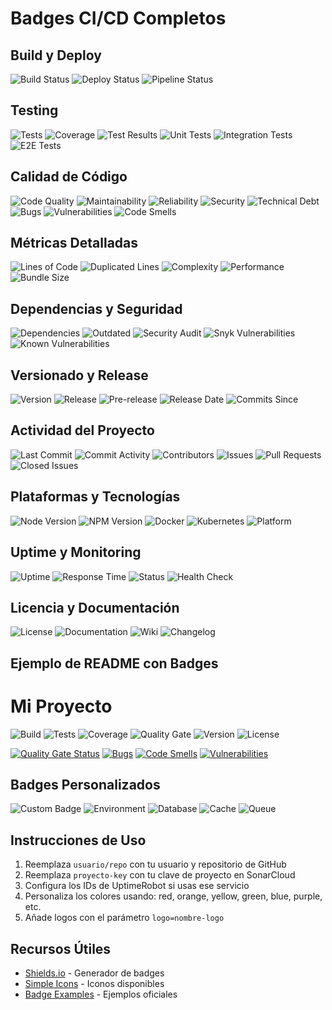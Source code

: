 # Badges CI/CD Completos

## Build y Deploy

![Build Status](https://img.shields.io/github/actions/workflow/status/usuario/repo/ci.yml?branch=main&label=Build&logo=github)
![Deploy Status](https://img.shields.io/github/actions/workflow/status/usuario/repo/deploy.yml?branch=main&label=Deploy&logo=rocket)
![Pipeline Status](https://img.shields.io/gitlab/pipeline-status/usuario/proyecto?branch=main&label=Pipeline)


## Testing

![Tests](https://img.shields.io/github/actions/workflow/status/usuario/repo/test.yml?label=Tests&logo=jest)
![Coverage](https://img.shields.io/codecov/c/github/usuario/repo?label=Coverage&logo=codecov)
![Test Results](https://img.shields.io/badge/tests-passing-brightgreen?logo=checkmarx)
![Unit Tests](https://img.shields.io/badge/unit%20tests-42%20passed-green?logo=testing-library)
![Integration Tests](https://img.shields.io/badge/integration-8%20passed-green?logo=cypress)
![E2E Tests](https://img.shields.io/badge/e2e-12%20passed-green?logo=playwright)


## Calidad de Código

![Code Quality](https://img.shields.io/sonar/quality_gate/proyecto-key?server=https%3A%2F%2Fsonarcloud.io&label=Quality%20Gate)
![Maintainability](https://img.shields.io/sonar/maintainability_rating/proyecto-key?server=https%3A%2F%2Fsonarcloud.io)
![Reliability](https://img.shields.io/sonar/reliability_rating/proyecto-key?server=https%3A%2F%2Fsonarcloud.io)
![Security](https://img.shields.io/sonar/security_rating/proyecto-key?server=https%3A%2F%2Fsonarcloud.io)
![Technical Debt](https://img.shields.io/sonar/tech_debt/proyecto-key?server=https%3A%2F%2Fsonarcloud.io)
![Bugs](https://img.shields.io/sonar/bugs/proyecto-key?server=https%3A%2F%2Fsonarcloud.io&label=Bugs)
![Vulnerabilities](https://img.shields.io/sonar/vulnerabilities/proyecto-key?server=https%3A%2F%2Fsonarcloud.io)
![Code Smells](https://img.shields.io/sonar/code_smells/proyecto-key?server=https%3A%2F%2Fsonarcloud.io)


## Métricas Detalladas

![Lines of Code](https://img.shields.io/sonar/ncloc/proyecto-key?server=https%3A%2F%2Fsonarcloud.io&label=Lines%20of%20Code)
![Duplicated Lines](https://img.shields.io/sonar/duplicated_lines_density/proyecto-key?server=https%3A%2F%2Fsonarcloud.io&label=Duplication)
![Complexity](https://img.shields.io/sonar/sqale_rating/proyecto-key?server=https%3A%2F%2Fsonarcloud.io&label=Complexity)
![Performance](https://img.shields.io/badge/lighthouse-95%2F100-brightgreen?logo=lighthouse)
![Bundle Size](https://img.shields.io/bundlephobia/minzip/nombre-paquete?label=Bundle%20Size)


## Dependencias y Seguridad

![Dependencies](https://img.shields.io/librariesio/github/usuario/repo?label=Dependencies)
![Outdated](https://img.shields.io/badge/outdated%20deps-2-orange?logo=dependabot)
![Security Audit](https://img.shields.io/badge/security%20audit-passed-green?logo=npm)
![Snyk Vulnerabilities](https://img.shields.io/snyk/vulnerabilities/github/usuario/repo)
![Known Vulnerabilities](https://snyk.io/test/github/usuario/repo/badge.svg)


## Versionado y Release

![Version](https://img.shields.io/github/package-json/v/usuario/repo?label=Version)
![Release](https://img.shields.io/github/v/release/usuario/repo?label=Latest%20Release)
![Pre-release](https://img.shields.io/github/v/release/usuario/repo?include_prereleases&label=Pre-release)
![Release Date](https://img.shields.io/github/release-date/usuario/repo?label=Released)
![Commits Since](https://img.shields.io/github/commits-since/usuario/repo/latest?label=Commits%20Since)


## Actividad del Proyecto

![Last Commit](https://img.shields.io/github/last-commit/usuario/repo?label=Last%20Commit)
![Commit Activity](https://img.shields.io/github/commit-activity/m/usuario/repo?label=Monthly%20Commits)
![Contributors](https://img.shields.io/github/contributors/usuario/repo?label=Contributors)
![Issues](https://img.shields.io/github/issues/usuario/repo?label=Open%20Issues)
![Pull Requests](https://img.shields.io/github/issues-pr/usuario/repo?label=Open%20PRs)
![Closed Issues](https://img.shields.io/github/issues-closed/usuario/repo?label=Closed%20Issues&color=green)


## Plataformas y Tecnologías

![Node Version](https://img.shields.io/node/v/nombre-paquete?label=Node&logo=node.js)
![NPM Version](https://img.shields.io/npm/v/nombre-paquete?label=NPM&logo=npm)
![Docker](https://img.shields.io/badge/docker-ready-blue?logo=docker)
![Kubernetes](https://img.shields.io/badge/k8s-compatible-blue?logo=kubernetes)
![Platform](https://img.shields.io/badge/platform-linux%20%7C%20windows%20%7C%20macos-lightgrey)


## Uptime y Monitoring

![Uptime](https://img.shields.io/uptimerobot/ratio/m1234567890-1234567890?label=Uptime)
![Response Time](https://img.shields.io/uptimerobot/response-time/m1234567890-1234567890?label=Response%20Time)
![Status](https://img.shields.io/website?url=https%3A%2F%2Ftu-sitio.com&label=Website%20Status)
![Health Check](https://img.shields.io/badge/health%20check-passing-green?logo=heart)


## Licencia y Documentación

![License](https://img.shields.io/github/license/usuario/repo?label=License)
![Documentation](https://img.shields.io/badge/docs-available-brightgreen?logo=gitbook)
![Wiki](https://img.shields.io/badge/wiki-available-blue?logo=wikipedia)
![Changelog](https://img.shields.io/badge/changelog-keep%20a%20changelog-orange?logo=keepachangelog)


## Ejemplo de README con Badges

# Mi Proyecto

![Build](https://img.shields.io/github/actions/workflow/status/usuario/repo/ci.yml?branch=main)
![Tests](https://img.shields.io/badge/tests-42%20passed-green)
![Coverage](https://img.shields.io/badge/coverage-87%25-green)
![Quality Gate](https://img.shields.io/badge/quality%20gate-passed-brightgreen)
![Version](https://img.shields.io/github/package-json/v/usuario/repo)
![License](https://img.shields.io/github/license/usuario/repo)

[![Quality Gate Status](https://sonarcloud.io/api/project_badges/measure?project=mi-proyecto&metric=alert_status)](https://sonarcloud.io/summary/new_code?id=mi-proyecto)
[![Bugs](https://sonarcloud.io/api/project_badges/measure?project=mi-proyecto&metric=bugs)](https://sonarcloud.io/summary/new_code?id=mi-proyecto)
[![Code Smells](https://sonarcloud.io/api/project_badges/measure?project=mi-proyecto&metric=code_smells)](https://sonarcloud.io/summary/new_code?id=mi-proyecto)
[![Vulnerabilities](https://sonarcloud.io/api/project_badges/measure?project=mi-proyecto&metric=vulnerabilities)](https://sonarcloud.io/summary/new_code?id=mi-proyecto)


## Badges Personalizados

![Custom Badge](https://img.shields.io/badge/custom-message-color?logo=logo&logoColor=white)
![Environment](https://img.shields.io/badge/env-production-red?logo=amazon-aws)
![Database](https://img.shields.io/badge/db-postgresql-blue?logo=postgresql)
![Cache](https://img.shields.io/badge/cache-redis-red?logo=redis)
![Queue](https://img.shields.io/badge/queue-rabbitmq-orange?logo=rabbitmq)


## Instrucciones de Uso

1. Reemplaza `usuario/repo` con tu usuario y repositorio de GitHub
2. Reemplaza `proyecto-key` con tu clave de proyecto en SonarCloud
3. Configura los IDs de UptimeRobot si usas ese servicio
4. Personaliza los colores usando: red, orange, yellow, green, blue, purple, etc.
5. Añade logos con el parámetro `logo=nombre-logo`

## Recursos Útiles
- [Shields.io](https://shields.io/) - Generador de badges
- [Simple Icons](https://simpleicons.org/) - Iconos disponibles
- [Badge Examples](https://github.com/badges/shields/blob/master/doc/badges.md) - Ejemplos oficiales